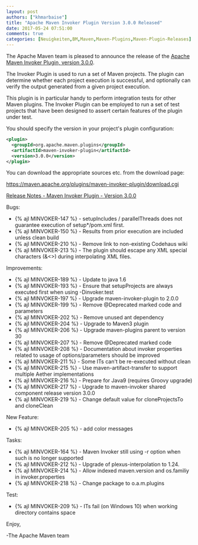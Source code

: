```yaml
---
layout: post
authors: ["khmarbaise"]
title: "Apache Maven Invoker Plugin Version 3.0.0 Released"
date: 2017-05-24 07:51:00
comments: true
categories: [Neuigkeiten,BM,Maven,Maven-Plugins,Maven-Plugin-Releases]
---
```

The Apache Maven team is pleased to announce the release of the 
[Apache Maven Invoker Plugin, version 3.0.0](https://maven.apache.org/plugins/maven-invoker-plugin/).

The Invoker Plugin is used to run a set of Maven projects. The plugin can
determine whether each project execution is successful, and optionally can
verify the output generated from a given project execution.

This plugin is in particular handy to perform integration tests for other Maven
plugins. The Invoker Plugin can be employed to run a set of test projects that
have been designed to assert certain features of the plugin under test.

You should specify the version in your project's plugin configuration:

``` xml
<plugin>
  <groupId>org.apache.maven.plugins</groupId>
  <artifactId>maven-invoker-plugin</artifactId>
  <version>3.0.0</version>
</plugin>
```


You can download the appropriate sources etc. from the download page:

https://maven.apache.org/plugins/maven-invoker-plugin/download.cgi

<!-- more -->

[Release Notes - Maven Invoker Plugin - Version 3.0.0](https://issues.apache.org/jira/secure/ReleaseNote.jspa?projectId=12317525&version=12330827)

Bugs:

 * {% ajl MINVOKER-147 %} - setupIncludes / parallelThreads does not guarantee execution of setup*/pom.xml first.
 * {% ajl MINVOKER-150 %} - Results from prior execution are included unless clean build
 * {% ajl MINVOKER-210 %} - Remove link to non-existing Codehaus wiki
 * {% ajl MINVOKER-213 %} - The plugin should escape any XML special characters (&<>) during interpolating XML files.

Improvements:

 * {% ajl MINVOKER-189 %} - Update to java 1.6
 * {% ajl MINVOKER-193 %} - Ensure that setupProjects are always executed first when using -Dinvoker.test
 * {% ajl MINVOKER-197 %} - Upgrade maven-invoker-plugin to 2.0.0
 * {% ajl MINVOKER-199 %} - Remove @Deprecated marked code and parameters
 * {% ajl MINVOKER-202 %} - Remove unused ant dependency
 * {% ajl MINVOKER-204 %} - Upgrade to Maven3 plugin
 * {% ajl MINVOKER-206 %} - Upgrade maven-plugins parent to version 30
 * {% ajl MINVOKER-207 %} - Remove @Deprecated marked code
 * {% ajl MINVOKER-208 %} - Documentation about invoker properties related to usage of options/parameters should be improved
 * {% ajl MINVOKER-211 %} - Some ITs can't be re-executed without clean
 * {% ajl MINVOKER-215 %} - Use maven-artifact-transfer to support multiple Aether implementations
 * {% ajl MINVOKER-216 %} - Prepare for Java9 (requires Groovy upgrade)
 * {% ajl MINVOKER-217 %} - Upgrade to maven-invoker shared component release version 3.0.0
 * {% ajl MINVOKER-219 %} - Change default value for cloneProjectsTo and cloneClean

New Feature:

 * {% ajl MINVOKER-205 %} - add color messages

Tasks:

 * {% ajl MINVOKER-164 %} - Maven Invoker still using -r option when such is no longer supported
 * {% ajl MINVOKER-212 %} - Upgrade of plexus-interpolation to 1.24.
 * {% ajl MINVOKER-214 %} - Allow indexed maven.version and os.familiy in invoker.properties
 * {% ajl MINVOKER-218 %} - Change package to o.a.m.plugins

Test:

 * {% ajl MINVOKER-209 %} - ITs fail (on Windows 10) when working directory contains space

Enjoy,

-The Apache Maven team
